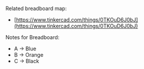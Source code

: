 Related breadboard map:

 - [https://www.tinkercad.com/things/0TKOuD6J0bJ](https://www.tinkercad.com/things/0TKOuD6J0bJ)

Notes for Breadboard:

 - A -> Blue
 - B -> Orange
 - C -> Black
